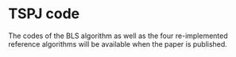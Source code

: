 # TSPJ code

The codes of the BLS algorithm as well as the four re-implemented reference algorithms will be available when the paper is published.
